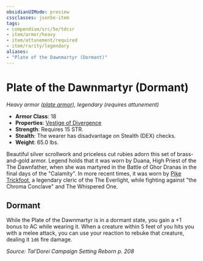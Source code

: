 ```yaml
---
obsidianUIMode: preview
cssclasses: json5e-item
tags:
- compendium/src/5e/tdcsr
- item/armor/heavy
- item/attunement/required
- item/rarity/legendary
aliases: 
- "Plate of the Dawnmartyr (Dormant)"
---
```

# Plate of the Dawnmartyr (Dormant)
*Heavy armor ([plate armor](Mechanics/items/plate-armor.md)), legendary (requires attunement)*  

- **Armor Class**: 18
- **Properties**: [Vestige of Divergence](Mechanics/Rules/item-properties.md#Vestige%20of%20Divergence)
- **Strength**: Requires 15 STR.
- **Stealth**: The wearer has disadvantage on Stealth (DEX) checks.
- **Weight**: 65.0 lbs.

Beautiful silver scrollwork and priceless cut rubies adorn this set of brass-and-gold armor. Legend holds that it was worn by Duana, High Priest of the The Dawnfather, when she was martyred in the Battle of Ghor Dranas in the final days of the "Calamity". In more recent times, it was worn by [Pike Trickfoot](Mechanics/bestiary/npc/pike-trickfoot-tdcsr.md), a legendary cleric of the The Everlight, while fighting against "the Chroma Conclave" and The Whispered One.

## Dormant

While the Plate of the Dawnmartyr is in a dormant state, you gain a +1 bonus to AC while wearing it. When a creature within 5 feet of you hits you with a melee attack, you can use your reaction to rebuke that creature, dealing it `1d6` fire damage.

*Source: Tal'Dorei Campaign Setting Reborn p. 208*